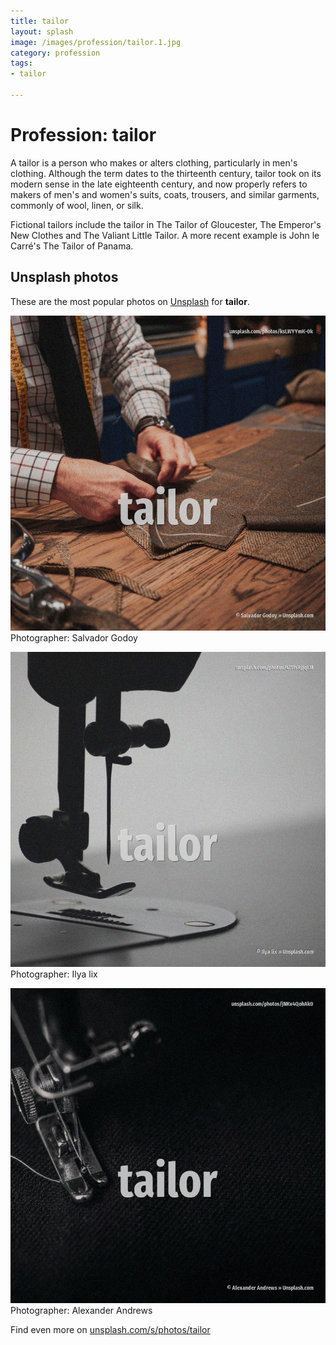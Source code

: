 ```yaml
---
title: tailor
layout: splash
image: /images/profession/tailor.1.jpg
category: profession
tags:
- tailor

---
```

# Profession: tailor

A tailor is a person who makes or alters clothing, particularly in men's clothing.
Although the term dates to the thirteenth century, tailor took on its modern sense in the late 
eighteenth century, and now properly refers to makers of men's and women's suits, coats, trousers, 
and similar garments, commonly of wool, linen, or silk.

Fictional tailors include the tailor in The Tailor of Gloucester, The Emperor's New Clothes  and 
The Valiant Little Tailor.
A more recent example is John le Carré's The Tailor of Panama.

 
## Unsplash photos
These are the most popular photos on [Unsplash](https://unsplash.com) for **tailor**.
 
![tailor](/images/profession/tailor.1.jpg)
Photographer:  Salvador Godoy
 
![tailor](/images/profession/tailor.2.jpg)
Photographer:  Ilya lix
 
![tailor](/images/profession/tailor.3.jpg)
Photographer:  Alexander Andrews
 
Find even more on [unsplash.com/s/photos/tailor](https://unsplash.com/s/photos/tailor)
 
